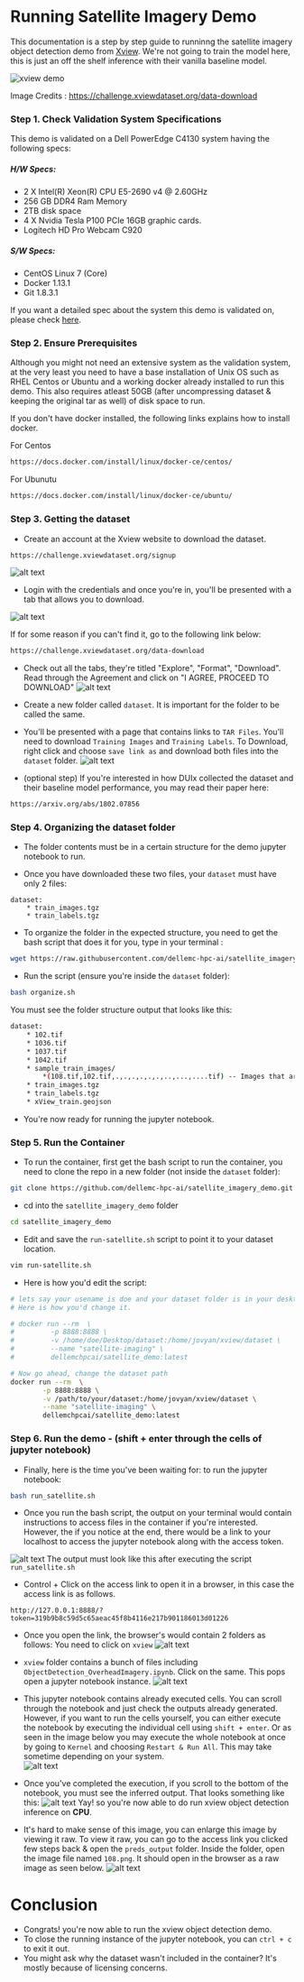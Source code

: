 # Running Satellite Imagery Demo    

This documentation is a step by step guide to runninng the satellite imagery object detection demo from [Xview](https://github.com/DIUx-xView). 
We're not going to train the model here, this is just an off the shelf inference with their vanilla 
baseline model.



![xview demo](images/example_labeled.jpg)

Image Credits : https://challenge.xviewdataset.org/data-download

### Step 1. Check Validation System Specifications

This demo is validated on a Dell PowerEdge C4130 system having the following specs:

##### H/W Specs:

* 2 X Intel(R) Xeon(R) CPU E5-2690 v4 @ 2.60GHz
* 256 GB DDR4 Ram Memory 
* 2TB disk space
* 4 X Nvidia Tesla P100 PCIe 16GB graphic cards.
* Logitech HD Pro Webcam C920

##### S/W Specs:
* CentOS Linux 7 (Core)
* Docker 1.13.1
* Git 1.8.3.1 

If you want a detailed spec about the system this demo is validated on, please check [here](hwinfo.html "Hardware Spec Info"). 


### Step 2. Ensure Prerequisites

Although you might not need an extensive system as the validation system, at the very least you need to have a base installation of Unix OS such as RHEL Centos or Ubuntu and a working docker already installed
to run this demo.  This also requires atleast 50GB (after uncompressing dataset & keeping the original tar as well) of disk space to run. 

If you don't have docker installed, the following links explains how to install docker.
 

For Centos 
```bash
https://docs.docker.com/install/linux/docker-ce/centos/
```

For Ubunutu 
```bash
https://docs.docker.com/install/linux/docker-ce/ubuntu/
```


### Step 3. Getting the dataset  

* Create an account at the Xview website to download the dataset. 
```bash
https://challenge.xviewdataset.org/signup
```


![alt text](images/create_account.PNG)


* Login with the credentials and once you're in, you'll be presented with a tab that allows you to download.

![alt text](images/choose_download.PNG)

If for some reason if you can't find it, go to the following link below:

```bash
https://challenge.xviewdataset.org/data-download
```

* Check out all the tabs, they're titled "Explore", "Format", "Download". Read through the Agreement and click on 
"I AGREE, PROCEED TO DOWNLOAD"
![alt text](images/agree_agreement.PNG)

* Create a new folder called ``dataset``. It is important for the folder to be called the same. 

* You'll be presented with a page that contains links to ``TAR Files``. You'll need to download ``Training Images`` and 
``Training Labels``. To Download, right click and choose ``save link as`` and download both files into the ``dataset`` folder.
![alt text](images/save_link_tar.png)


* (optional step) If you're interested in how DUIx collected the dataset and their baseline model performance, you may read their paper here:

```bash
https://arxiv.org/abs/1802.07856
```

### Step 4. Organizing the dataset folder 
* The folder contents must be in a certain structure for the demo jupyter notebook to run.

* Once you have downloaded these two files, your ``dataset`` must have only 2 files:

```
dataset:
    * train_images.tgz
    * train_labels.tgz
```
 

* To organize the folder in the expected structure, you need to get the bash script that does it for you, type in your terminal :
```bash
wget https://raw.githubusercontent.com/dellemc-hpc-ai/satellite_imagery_demo/master/organize.sh
```

* Run the script (ensure you're inside the ``dataset`` folder):
```bash
bash organize.sh
```

You must see the folder structure output that looks like this:
```bash
dataset:
    * 102.tif  
    * 1036.tif 
    * 1037.tif 
    * 1042.tif
    * sample_train_images/
        *(108.tif,102.tif,.,.,.,.,.,.,..,...,....tif) -- Images that are extracted
    * train_images.tgz
    * train_labels.tgz
    * xView_train.geojson
```  
* You're now ready for running the jupyter notebook.


### Step 5. Run the Container  

* To run the container, first get the bash script to run the container, you need to clone the repo
in a new folder (not inside the ``dataset`` folder): 

```bash
git clone https://github.com/dellemc-hpc-ai/satellite_imagery_demo.git
```

* cd into the ``satellite_imagery_demo`` folder

```bash
cd satellite_imagery_demo
```

* Edit and save the ``run-satellite.sh`` script to point it to your dataset location.
```bash
vim run-satellite.sh
``` 

* Here is how you'd edit the script:
```bash
# lets say your usename is doe and your dataset folder is in your desktop. 
# Here is how you'd change it. 

# docker run --rm  \
#         -p 8888:8888 \
#         -v /home/doe/Desktop/dataset:/home/jovyan/xview/dataset \
#         --name "satellite-imaging" \
#         dellemchpcai/satellite_demo:latest

```

``` bash
# Now go ahead, change the dataset path
docker run --rm  \
        -p 8888:8888 \
        -v /path/to/your/dataset:/home/jovyan/xview/dataset \
        --name "satellite-imaging" \
        dellemchpcai/satellite_demo:latest
```

### Step 6. Run the demo - (shift + enter through the cells of jupyter notebook)

* Finally, here is the time you've been waiting for: to run the jupyter notebook:
```bash 
bash run_satellite.sh
```
* Once you run the bash script, the output on your terminal would contain instructions to access files in the container if you're interested. 
However, the if you notice at the end, there would be a link to your localhost to access the jupyter notebook along with the access token. 
   
![alt text](images/after_execution.png)
The output must look like this after executing the script ``run_satellite.sh``
  

* Control + Click on the access link to open it in a browser, in this case the access link is as follows.
```
http://127.0.0.1:8888/?token=319b9b8c59d5c65aeac45f8b4116e217b901186013d01226
```  

* Once you open the link, the browser's would contain 2 folders as follows: You need to click on ``xview``
![alt text](images/after_link_click.png)

* ``xview`` folder contains a bunch of files including ``ObjectDetection_OverheadImagery.ipynb``. Click on the same. 
This pops open a jupyter notebook instance. 
![alt text](images/choosing_notebook.png)

* This jupyter notebook contains already executed cells. You can scroll through the notebook and 
just check the outputs already generated. However, if you want to run the cells yourself, you can 
either execute the notebook by executing the individual cell using ``shift + enter``. Or as seen in the image below 
you may execute the whole notebook at once by going to ``Kernel`` and choosing ``Restart & Run All``. This may take 
sometime depending on your system.            
![alt text](images/restart_run_all.png)


* Once you've completed the execution, if you scroll to the bottom of the notebook, you must see the inferred output.
That looks something like this:
![alt text](images/after_detection.png)
Yay! so you're now able to do run xview object detection inference on **CPU**.

* It's hard to make sense of this image, you can enlarge this image by viewing it raw. To view it raw, you can go to 
the access link you clicked few steps back & open the ``preds_output`` folder. Inside the folder, open the image file
named ``108.png``. It should open in the browser as a raw image as seen below.
![alt text](images/bigger_image.png)

 
 
# Conclusion

* Congrats! you're now able to run the xview object detection demo.
* To close the running instance of the jupyter notebook, you can ``ctrl + c`` to exit it out.
* You might ask why the dataset wasn't included in the container? It's mostly because of licensing concerns.  


  


